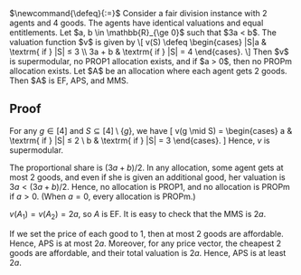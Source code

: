 <span class="invisible">
$\newcommand{\defeq}{:=}$
</span>
Consider a fair division instance with 2 agents and 4 goods.
The agents have identical valuations and equal entitlements.
Let $a, b \in \mathbb{R}_{\ge 0}$ such that $3a < b$.
The valuation function $v$ is given by
\[ v(S) \defeq \begin{cases}
|S|a & \textrm{ if } |S| ≤ 3
\\ 3a + b & \textrm{ if } |S| = 4
\end{cases}. \]
Then $v$ is supermodular, no PROP1 allocation exists,
and if $a > 0$, then no PROPm allocation exists.
Let $A$ be an allocation where each agent gets 2 goods.
Then $A$ is EF, APS, and MMS.

## Proof

For any $g \in [4]$ and $S \subseteq [4] \setminus \{g\}$, we have
\[ v(g \mid S) = \begin{cases}
a & \textrm{ if } |S| ≤ 2
\\ b & \textrm{ if } |S| = 3
\end{cases}. \]
Hence, $v$ is supermodular.

The proportional share is $(3a + b)/2$.
In any allocation, some agent gets at most 2 goods,
and even if she is given an additional good, her valuation is $3a < (3a+b)/2$.
Hence, no allocation is PROP1, and no allocation is PROPm if $a > 0$.
(When $a = 0$, every allocation is PROPm.)

$v(A_1) = v(A_2) = 2a$, so $A$ is EF.
It is easy to check that the MMS is $2a$.

If we set the price of each good to 1, then at most 2 goods are affordable.
Hence, APS is at most $2a$.
Moreover, for any price vector, the cheapest 2 goods are affordable, and their total valuation is $2a$.
Hence, APS is at least $2a$.
